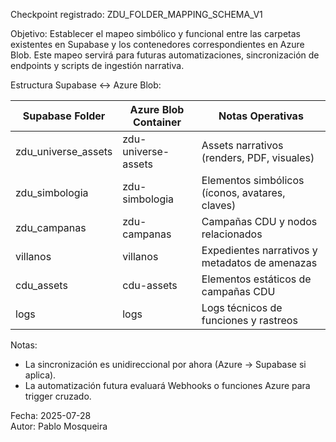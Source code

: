 Checkpoint registrado: ZDU_FOLDER_MAPPING_SCHEMA_V1

Objetivo:
Establecer el mapeo simbólico y funcional entre las carpetas existentes en Supabase y los contenedores correspondientes en Azure Blob. Este mapeo servirá para futuras automatizaciones, sincronización de endpoints y scripts de ingestión narrativa.

Estructura Supabase ↔ Azure Blob:

| Supabase Folder        | Azure Blob Container       | Notas Operativas                                |
|------------------------|----------------------------|--------------------------------------------------|
| zdu_universe_assets    | zdu-universe-assets        | Assets narrativos (renders, PDF, visuales)       |
| zdu_simbologia         | zdu-simbologia             | Elementos simbólicos (íconos, avatares, claves)  |
| zdu_campanas           | zdu-campanas               | Campañas CDU y nodos relacionados                |
| villanos               | villanos                   | Expedientes narrativos y metadatos de amenazas   |
| cdu_assets             | cdu-assets                 | Elementos estáticos de campañas CDU              |
| logs                   | logs                       | Logs técnicos de funciones y rastreos            |

Notas:
- La sincronización es unidireccional por ahora (Azure → Supabase si aplica).
- La automatización futura evaluará Webhooks o funciones Azure para trigger cruzado.

Fecha: 2025-07-28  
Autor: Pablo Mosqueira
